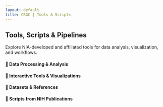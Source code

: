 ```yaml
---
layout: default
title: CBGC | Tools & Scripts
---
```


<section class="py-3 bg-light section-elevated" data-aos="fade-up">
  <div class="container text-center">
    <h2 class="mb-4 text-primary">Tools, Scripts & Pipelines</h2>
    <p class="lead">Explore NIA-developed and affiliated tools for data analysis, visualization, and workflows.</p>
  </div>
  <div class="container py-3">
    <h4 class="mt-5 text-primary" data-aos="fade-up">🧬 Data Processing & Analysis</h4>
    <div class="row row-cols-1 row-cols-md-2 row-cols-lg-3 g-4 align-items-start" id="analysis-section" data-aos="fade-up" data-aos-delay="50"></div>
    <h4 class="mt-5 text-primary" data-aos="fade-up">🧪 Interactive Tools & Visualizations</h4>
    <div class="row row-cols-1 row-cols-md-2 row-cols-lg-3 g-4 align-items-start" id="tools-section" data-aos="fade-up" data-aos-delay="100"></div>
    <h4 class="mt-5 text-primary" data-aos="fade-up">🧾 Datasets & References</h4>
    <div class="row row-cols-1 row-cols-md-2 row-cols-lg-3 g-4 align-items-start" id="data-section" data-aos="fade-up" data-aos-delay="200"></div>
    <h4 class="mt-5 text-primary" data-aos="fade-up">📘 Scripts from NIH Publications</h4>
    <div class="row row-cols-1 row-cols-md-2 row-cols-lg-3 g-4 align-items-start" id="papers-section" data-aos="fade-up" data-aos-delay="300"></div>
  </div>
</section>

<script src="/assets/js/load-scripts.js"></script>